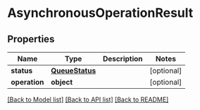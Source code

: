 # AsynchronousOperationResult

## Properties
Name | Type | Description | Notes
------------ | ------------- | ------------- | -------------
**status** | [**QueueStatus**](QueueStatus.md) |  | [optional] 
**operation** | **object** |  | [optional] 

[[Back to Model list]](../README.md#documentation-for-models) [[Back to API list]](../README.md#documentation-for-api-endpoints) [[Back to README]](../README.md)

